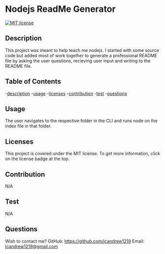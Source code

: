 
  # Nodejs ReadMe Generator

  [![MIT license](https://img.shields.io/badge/license-MIT-blue)](https://lbesson.mit-license.org/)

  ## Description
  This project was meant to help teach me nodejs. I started with some source code but added most of work together to generate a professional README file by asking the user questions, recieving user input and writing to the README file.

  ## Table of Contents
  -[description](#description)
  -[usage](#usage)
  -[licenses](#licenses)
  -[contribution](#contribution)
  -[test](#test)
  -[questions](#questions)

  ## Usage
  The user navigates to the respective folder in the CLI and runs node on the index file in that folder.

  ## Licenses
  This project is covered under the MIT license. To get more information, click on the license badge at the top.

  ## Contribution
  N/A

  ## Test
  N/A

  ## Questions
  Wish to contact me?
  GitHub: https://github.com/jcandrew1219
  Email: jcandrew1219@gmail.com
